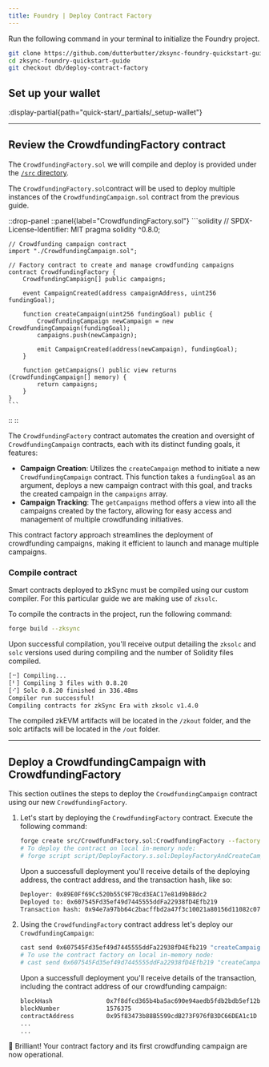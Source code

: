 ```yaml
---
title: Foundry | Deploy Contract Factory
---
```

<!-- TODO: @dutterbutter update to simplify the project init step -->
Run the following command in your terminal to initialize the Foundry project.

```sh
git clone https://github.com/dutterbutter/zksync-foundry-quickstart-guide
cd zksync-foundry-quickstart-guide
git checkout db/deploy-contract-factory
```

## Set up your wallet

:display-partial{path="quick-start/_partials/_setup-wallet"}

---

## Review the CrowdfundingFactory contract

The `CrowdfundingFactory.sol` we will compile and deploy is provided under the [`/src` directory](https://github.com/dutterbutter/zksync-foundry-quickstart-guide/blob/db/deploy-contract-factory/src/CrowdfundFactory.sol).

The `CrowdfundingFactory.sol`contract will be used to deploy multiple instances of
the `CrowdfundingCampaign.sol` contract from the previous guide.

::drop-panel
  ::panel{label="CrowdfundingFactory.sol"}
    ```solidity
    // SPDX-License-Identifier: MIT
    pragma solidity ^0.8.0;

    // Crowdfunding campaign contract
    import "./CrowdfundingCampaign.sol";

    // Factory contract to create and manage crowdfunding campaigns
    contract CrowdfundingFactory {
        CrowdfundingCampaign[] public campaigns;

        event CampaignCreated(address campaignAddress, uint256 fundingGoal);

        function createCampaign(uint256 fundingGoal) public {
            CrowdfundingCampaign newCampaign = new CrowdfundingCampaign(fundingGoal);
            campaigns.push(newCampaign);

            emit CampaignCreated(address(newCampaign), fundingGoal);
        }

        function getCampaigns() public view returns (CrowdfundingCampaign[] memory) {
            return campaigns;
        }
    }
    ```
  ::
::

The `CrowdfundingFactory` contract automates the creation and oversight of
`CrowdfundingCampaign` contracts, each with its distinct funding goals, it features:

- **Campaign Creation**: Utilizes the `createCampaign` method to initiate a new
`CrowdfundingCampaign` contract. This function takes a `fundingGoal` as an argument,
deploys a new campaign contract with this goal, and tracks the created campaign in the
`campaigns` array.
- **Campaign Tracking**: The `getCampaigns` method offers a view into all the campaigns
created by the factory, allowing for easy access and management of multiple crowdfunding
initiatives.

This contract factory approach streamlines the deployment of crowdfunding campaigns,
making it efficient to launch and manage multiple campaigns.

### Compile contract

Smart contracts deployed to zkSync must be compiled using our custom compiler.
For this particular guide we are making use of `zksolc`.

To compile the contracts in the project, run the following command:

```bash
forge build --zksync
```

Upon successful compilation, you'll receive output detailing the
`zksolc` and `solc` versions used during compiling and the number
of Solidity files compiled.

```bash
[⠒] Compiling...
[⠃] Compiling 3 files with 0.8.20
[⠊] Solc 0.8.20 finished in 336.48ms
Compiler run successful!
Compiling contracts for zkSync Era with zksolc v1.4.0
```

The compiled zkEVM artifacts will be located in the `/zkout` folder, and the solc
artifacts will be located in the `/out` folder.

---

## Deploy a CrowdfundingCampaign with CrowdfundingFactory

This section outlines the steps to deploy the `CrowdfundingCampaign` contract using
our new `CrowdfundingFactory`.

1. Let's start by deploying the `CrowdfundingFactory` contract. Execute the following
command:

    ```bash
    forge create src/CrowdfundFactory.sol:CrowdfundingFactory --factory-deps src/CrowdfundingCampaign.sol:CrowdfundingCampaign --rpc-url zkSyncSepoliaTestnet --chain 300 --private-key <YOUR-PRIVATE-KEY> --zksync
    # To deploy the contract on local in-memory node:
    # forge script script/DeployFactory.s.sol:DeployFactoryAndCreateCampaign --rpc-url inMemoryNode --broadcast --zksync
    ```

    Upon a successfull deployment you'll receive details of the deploying address, the contract address,
    and the transaction hash, like so:

    ```bash
    Deployer: 0x89E0Ff69Cc520b55C9F7Bcd3EAC17e81d9bB8dc2
    Deployed to: 0x607545Fd35ef49d7445555ddFa22938fD4Efb219
    Transaction hash: 0x94e7a97bb64c2bacffbd2a47f3c10021a80156d11082c079046a426c99518d28
    ```

1. Using the `CrowdfundingFactory` contract address let's deploy our `CrowdfundingCampaign`:

    ```bash
    cast send 0x607545Fd35ef49d7445555ddFa22938fD4Efb219 "createCampaign(uint256)" "1" --rpc-url zkSyncSepoliaTestnet --chain 300 --private-key <YOUR-PRIVATE-KEY>
    # To use the contract factory on local in-memory node:
    # cast send 0x607545Fd35ef49d7445555ddFa22938fD4Efb219 "createCampaign(uint256)" "1" --rpc-url inMemoryNode --chain 260 --private-key <YOUR-PRIVATE-KEY>
    ```

    Upon a successfull deployment you'll receive details of the transaction, including the
    contract address of our crowdfunding campaign:

    ```bash
    blockHash               0x7f8dfcd365b4ba5ac690e94aedb5fdb2bdb5ef12b2ff68672ab58c7a89738161
    blockNumber             1576375
    contractAddress         0x95f83473b88B5599cdB273F976fB3DC66DEA1c1D
    ...
    ...
    ```

🌟 Brilliant! Your contract factory and its first crowdfunding campaign are now operational.
